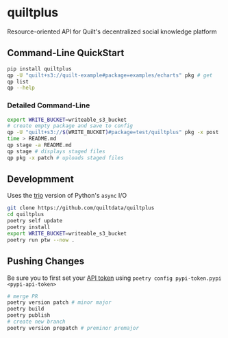# quiltplus
Resource-oriented API for Quilt's decentralized social knowledge platform

## Command-Line QuickStart

```bash
pip install quiltplus
qp -U "quilt+s3://quilt-example#package=examples/echarts" pkg # get
qp list
qp --help
```

### Detailed Command-Line

```bash
export WRITE_BUCKET=writeable_s3_bucket
# create empty package and save to config
qp -U "quilt+s3://$(WRITE_BUCKET)#package=test/quiltplus" pkg -x post
time > README.md
qp stage -a README.md
qp stage # displays staged files
qp pkg -x patch # uploads staged files
```

## Developmment

Uses the [trio](https://trio.readthedocs.io/en/stable/) version of Python's `async` I/O

```bash
git clone https://github.com/quiltdata/quiltplus
cd quiltplus
poetry self update
poetry install
export WRITE_BUCKET=writeable_s3_bucket
poetry run ptw --now .
```
## Pushing Changes
Be sure you to first set your [API token](https://pypi.org/manage/account/) using `poetry config pypi-token.pypi <pypi-api-token>`

```bash
# merge PR
poetry version patch # minor major
poetry build
poetry publish
# create new branch
poetry version prepatch # preminor premajor
```
